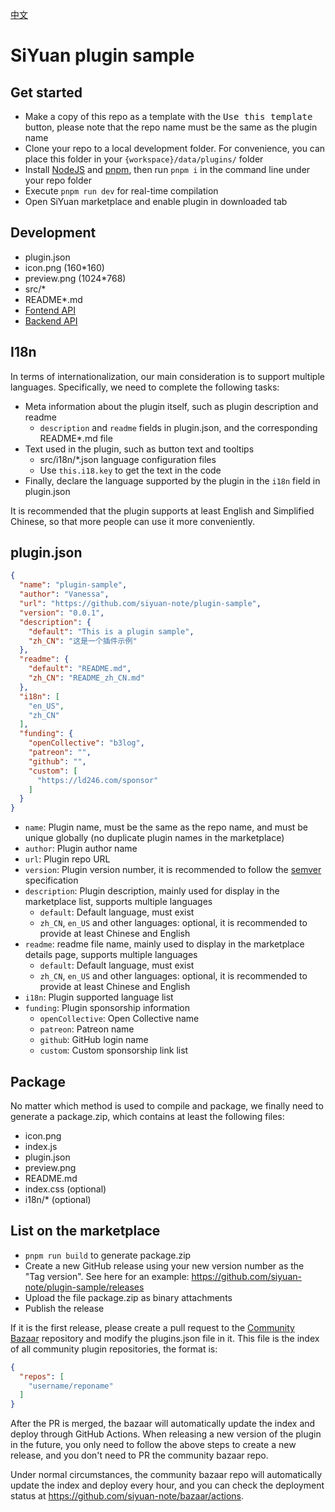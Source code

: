 [中文](https://github.com/siyuan-note/plugin-sample/blob/main/README_zh_CN.md)

# SiYuan plugin sample

## Get started

* Make a copy of this repo as a template with the <kbd>Use this template</kbd> button, please note that the repo name
  must be the same as the plugin name
* Clone your repo to a local development folder. For convenience, you can place this folder in
  your `{workspace}/data/plugins/` folder
* Install [NodeJS](https://nodejs.org/en/download) and [pnpm](https://pnpm.io/installation), then run `pnpm i` in the
  command line under your repo folder
* Execute `pnpm run dev` for real-time compilation
* Open SiYuan marketplace and enable plugin in downloaded tab

## Development

* plugin.json
* icon.png (160*160)
* preview.png (1024*768)
* src/*
* README*.md
* [Fontend API](https://github.com/siyuan-note/petal)
* [Backend API](https://github.com/siyuan-note/siyuan/blob/master/API.md)

## I18n

In terms of internationalization, our main consideration is to support multiple languages. Specifically, we need to
complete the following tasks:

* Meta information about the plugin itself, such as plugin description and readme
    * `description` and `readme` fields in plugin.json, and the corresponding README*.md file
* Text used in the plugin, such as button text and tooltips
    * src/i18n/*.json language configuration files
    * Use `this.i18.key` to get the text in the code
* Finally, declare the language supported by the plugin in the `i18n` field in plugin.json

It is recommended that the plugin supports at least English and Simplified Chinese, so that more people can use it more
conveniently.

## plugin.json

```json
{
  "name": "plugin-sample",
  "author": "Vanessa",
  "url": "https://github.com/siyuan-note/plugin-sample",
  "version": "0.0.1",
  "description": {
    "default": "This is a plugin sample",
    "zh_CN": "这是一个插件示例"
  },
  "readme": {
    "default": "README.md",
    "zh_CN": "README_zh_CN.md"
  },
  "i18n": [
    "en_US",
    "zh_CN"
  ],
  "funding": {
    "openCollective": "b3log",
    "patreon": "",
    "github": "",
    "custom": [
      "https://ld246.com/sponsor"
    ]
  }
}

```

* `name`: Plugin name, must be the same as the repo name, and must be unique globally (no duplicate plugin names in the
  marketplace)
* `author`: Plugin author name
* `url`: Plugin repo URL
* `version`: Plugin version number, it is recommended to follow the [semver](https://semver.org/) specification
* `description`: Plugin description, mainly used for display in the marketplace list, supports multiple languages
    * `default`: Default language, must exist
    * `zh_CN`, `en_US` and other languages: optional, it is recommended to provide at least Chinese and English
* `readme`: readme file name, mainly used to display in the marketplace details page, supports multiple languages
    * `default`: Default language, must exist
    * `zh_CN`, `en_US` and other languages: optional, it is recommended to provide at least Chinese and English
* `i18n`: Plugin supported language list
* `funding`: Plugin sponsorship information
    * `openCollective`: Open Collective name
    * `patreon`: Patreon name
    * `github`: GitHub login name
    * `custom`: Custom sponsorship link list

## Package

No matter which method is used to compile and package, we finally need to generate a package.zip, which contains at
least the following files:

* icon.png
* index.js
* plugin.json
* preview.png
* README.md
* index.css (optional)
* i18n/* (optional)

## List on the marketplace

* `pnpm run build` to generate package.zip
* Create a new GitHub release using your new version number as the "Tag version". See here for an
  example: https://github.com/siyuan-note/plugin-sample/releases
* Upload the file package.zip as binary attachments
* Publish the release

If it is the first release, please create a pull request to
the [Community Bazaar](https://github.com/siyuan-note/bazaar) repository and modify the plugins.json file in it. This
file is the index of all community plugin repositories, the format is:

```json
{
  "repos": [
    "username/reponame"
  ]
}
```

After the PR is merged, the bazaar will automatically update the index and deploy through GitHub Actions. When releasing
a new version of the plugin in the future, you only need to follow the above steps to create a new release, and you
don't need to PR the community bazaar repo.

Under normal circumstances, the community bazaar repo will automatically update the index and deploy every hour,
and you can check the deployment status at https://github.com/siyuan-note/bazaar/actions.
